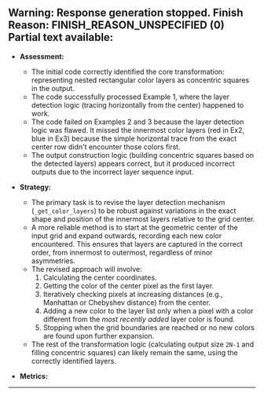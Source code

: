 Warning: Response generation stopped. Finish Reason: FINISH_REASON_UNSPECIFIED (0)
Partial text available:
---
*   **Assessment:**
    *   The initial code correctly identified the core transformation: representing nested rectangular color layers as concentric squares in the output.
    *   The code successfully processed Example 1, where the layer detection logic (tracing horizontally from the center) happened to work.
    *   The code failed on Examples 2 and 3 because the layer detection logic was flawed. It missed the innermost color layers (red in Ex2, blue in Ex3) because the simple horizontal trace from the exact center row didn't encounter those colors first.
    *   The output construction logic (building concentric squares based on the detected layers) appears correct, but it produced incorrect outputs due to the incorrect layer sequence input.
*   **Strategy:**
    *   The primary task is to revise the layer detection mechanism (`_get_color_layers`) to be robust against variations in the exact shape and position of the innermost layers relative to the grid center.
    *   A more reliable method is to start at the geometric center of the input grid and expand outwards, recording each new color encountered. This ensures that layers are captured in the correct order, from innermost to outermost, regardless of minor asymmetries.
    *   The revised approach will involve:
        1.  Calculating the center coordinates.
        2.  Getting the color of the center pixel as the first layer.
        3.  Iteratively checking pixels at increasing distances (e.g., Manhattan or Chebyshev distance) from the center.
        4.  Adding a new color to the layer list only when a pixel with a color different from the *most recently added* layer color is found.
        5.  Stopping when the grid boundaries are reached or no new colors are found upon further expansion.
    *   The rest of the transformation logic (calculating output size `2N-1` and filling concentric squares) can likely remain the same, using the correctly identified layers.

*   **Metrics:**
    
---
